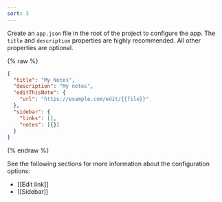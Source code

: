 ```yaml
---
sort: 3
---
```


Create an `app.json` file in the root of the project to configure the app. The `title` and `description` properties are highly recommended. All other properties are optional.

{% raw %}

```json
{
  "title": "My Notes",
  "description": "My notes",
  "editThisNote": {
    "url": "https://example.com/edit/{{file}}"
  },
  "sidebar": {
    "links": [],
    "notes": [{}]
  }
}
```

{% endraw %}

See the following sections for more information about the configuration options:

- [[Edit link]]
- [[Sidebar]]
